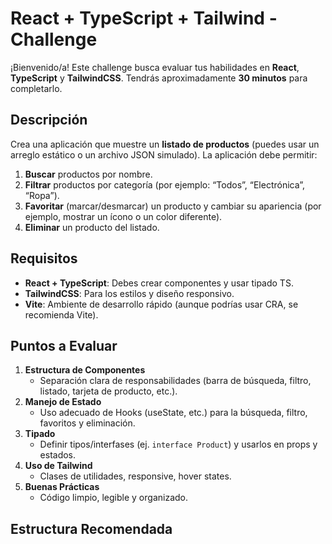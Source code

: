 # React + TypeScript + Tailwind - Challenge

¡Bienvenido/a! Este challenge busca evaluar tus habilidades en **React**, **TypeScript** y **TailwindCSS**. Tendrás aproximadamente **30 minutos** para completarlo.

## Descripción

Crea una aplicación que muestre un **listado de productos** (puedes usar un arreglo estático o un archivo JSON simulado). La aplicación debe permitir:

1. **Buscar** productos por nombre.
2. **Filtrar** productos por categoría (por ejemplo: “Todos”, “Electrónica”, “Ropa”).
3. **Favoritar** (marcar/desmarcar) un producto y cambiar su apariencia (por ejemplo, mostrar un ícono o un color diferente).
4. **Eliminar** un producto del listado.

## Requisitos

-   **React + TypeScript**: Debes crear componentes y usar tipado TS.
-   **TailwindCSS**: Para los estilos y diseño responsivo.
-   **Vite**: Ambiente de desarrollo rápido (aunque podrías usar CRA, se recomienda Vite).

## Puntos a Evaluar

1. **Estructura de Componentes**
    - Separación clara de responsabilidades (barra de búsqueda, filtro, listado, tarjeta de producto, etc.).
2. **Manejo de Estado**
    - Uso adecuado de Hooks (useState, etc.) para la búsqueda, filtro, favoritos y eliminación.
3. **Tipado**
    - Definir tipos/interfases (ej. `interface Product`) y usarlos en props y estados.
4. **Uso de Tailwind**
    - Clases de utilidades, responsive, hover states.
5. **Buenas Prácticas**
    - Código limpio, legible y organizado.

## Estructura Recomendada
